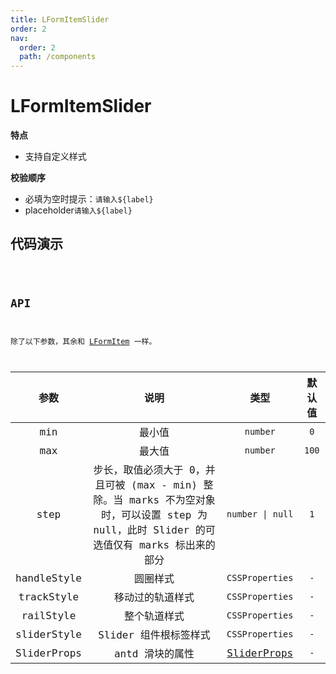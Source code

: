```yaml
---
title: LFormItemSlider
order: 2
nav:
  order: 2
  path: /components
---
```


# LFormItemSlider

**特点**

- 支持自定义样式

**校验顺序**

- 必填为空时提示：`请输入${label}`
- placeholder`请输入${label}`

## 代码演示

<code src='./demos/Demo1.tsx' />

## API

除了以下参数，其余和 [LFormItem](/components/form-item#api) 一样。

| 参数 | 说明 | 类型 | 默认值 |
| :-: | :-: | :-: | :-: |
| min | 最小值 | `number` | `0` |
| max | 最大值 | `number` | `100` |
| step | 步长，取值必须大于 0，并且可被 (max - min) 整除。当 marks 不为空对象时，可以设置 step 为 null，此时 Slider 的可选值仅有 marks 标出来的部分 | `number \| null` | `1` |
| handleStyle | 圆圈样式 | `CSSProperties` | `-` |
| trackStyle | 移动过的轨道样式 | `CSSProperties` | `-` |
| railStyle | 整个轨道样式 | `CSSProperties` | `-` |
| sliderStyle | Slider 组件根标签样式 | `CSSProperties` | `-` |
| SliderProps | antd 滑块的属性 | [SliderProps](https://4x.ant.design/components/slider-cn/#API) | `-` |
